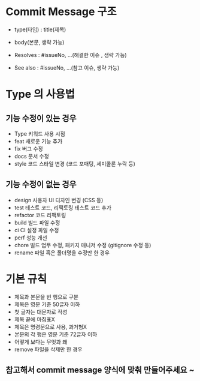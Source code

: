 # Commit Message 구조
- type(타입) : title(제목)

- body(본문, 생략 가능)

- Resolves : #issueNo, ...(해결한 이슈 , 생략 가능)

- See also : #issueNo, ...(참고 이슈, 생략 가능)


# Type 의 사용법

## 기능 수정이 있는 경우 

- Type 키워드	사용 시점
- feat	새로운 기능 추가
- fix	버그 수정
- docs	문서 수정
- style	코드 스타일 변경 (코드 포매팅, 세미콜론 누락 등)

## 기능 수정이 없는 경우

- design	사용자 UI 디자인 변경 (CSS 등)
- test	테스트 코드, 리팩토링 테스트 코드 추가
- refactor	코드 리팩토링
- build	빌드 파일 수정
- ci	CI 설정 파일 수정
- perf	성능 개선
- chore	빌드 업무 수정, 패키지 매니저 수정 (gitignore 수정 등)
- rename	파일 혹은 폴더명을 수정만 한 경우

# 기본 규칙
 
- 제목과 본문을 빈 행으로 구분
- 제목은 영문 기준 50글자 이하
- 첫 글자는 대문자로 작성
- 제목 끝에 마침표X
- 제목은 명령문으로 사용, 과거형X
- 본문의 각 행은 영문 기준 72글자 이하
- 어떻게 보다는 무엇과 왜
- remove	파일을 삭제만 한 경우

## 참고해서 commit message 양식에 맞춰 만들어주세요 ~